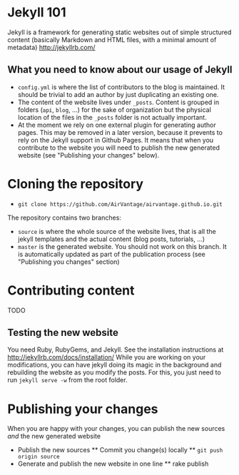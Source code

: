 Jekyll 101
==========

Jekyll is a framework for generating static websites out of simple structured content (basically Markdown and HTML files, with a minimal amount of metadata)
http://jekyllrb.com/

What you need to know about our usage of Jekyll
-----------------------------------------------

* `config.yml` is where the list of contributors to the blog is maintained. It should be trivial to add an author by just duplicating an existing one.
* The content of the website lives under `_posts`. Content is grouped in folders (`api`, `blog`, ...) for the sake of organization but the physical location of the files in the `_posts` folder is not actually important.
* At the moment we rely on one external plugin for generating author pages. This may be removed in a later version, because it prevents to rely on the Jekyll support in Github Pages. It means that when you contribute to the website you will need to publish the new generated website (see "Publishing your changes" below).

Cloning the repository
======================

* `git clone https://github.com/AirVantage/airvantage.github.io.git`

The repository contains two branches:
* `source` is where the whole source of the website lives, that is all the jekyll templates and the actual content (blog posts, tutorials, ...)
* `master` is the generated website. You should not work on this branch. It is automatically updated as part of the publication process (see "Publishing you changes" section)

Contributing content
====================

TODO

Testing the new website
-----------------------

You need Ruby, RubyGems, and Jekyll. See the installation instructions at http://jekyllrb.com/docs/installation/
While you are working on your modifications, you can have jekyll doing its magic in the background and rebuilding the website as you modify the posts. For this, you just need to run `jekyll serve -w` from the root folder.

Publishing your changes
=======================

When you are happy with your changes, you can publish the new sources _and_ the new generated website

* Publish the new sources
** Commit you change(s) locally
** `git push origin source`
* Generate and publish the new website in one line
** rake publish


